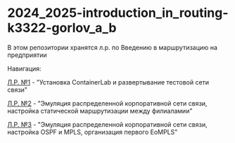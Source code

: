 # 2024_2025-introduction_in_routing-k3322-gorlov_a_b
В этом репозитории хранятся л.р. по Введению в маршрутизацию на предприятии

Навигация:

[Л.Р. №1](lab1) - "Установка ContainerLab и развертывание тестовой сети связи"

[Л.Р. №2](lab2) - "Эмуляция распределенной корпоративной сети связи, настройка статической маршрутизации между филиаламии"

[Л.Р. №3](lab3) - "Эмуляция распределенной корпоративной сети связи, настройка OSPF и MPLS, организация первого EoMPLS"
